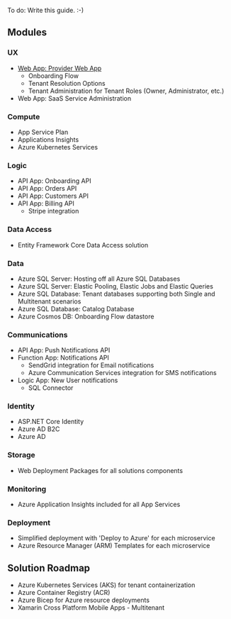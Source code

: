 To do: Write this guide. :-)

## Modules

### UX
- [Web App: Provider Web App](../src/Saas.Provider/README.md)
	- Onboarding Flow
	- Tenant Resolution Options
	- Tenant Administration for Tenant Roles (Owner, Administrator, etc.)
- Web App: SaaS Service Administration

### Compute
- App Service Plan
- Applications Insights
- Azure Kubernetes Services

### Logic
- API App: Onboarding API
- API App: Orders API
- API App: Customers API
- API App: Billing API
	- Stripe integration

### Data Access
- Entity Framework Core Data Access solution

### Data
- Azure SQL Server: Hosting off all Azure SQL Databases
- Azure SQL Server: Elastic Pooling, Elastic Jobs and Elastic Queries
- Azure SQL Database: Tenant databases supporting both Single and Multitenant scenarios
- Azure SQL Database: Catalog Database
- Azure Cosmos DB: Onboarding Flow datastore

### Communications
- API App: Push Notifications API
- Function App: Notifications API
	- SendGrid integration for Email notifications
	- Azure Communication Services integration for SMS notifications
- Logic App: New User notifications
	- SQL Connector

### Identity
- ASP.NET Core Identity
- Azure AD B2C
- Azure AD

### Storage
- Web Deployment Packages for all solutions components

### Monitoring
- Azure Application Insights included for all App Services

### Deployment
- Simplified deployment with 'Deploy to Azure' for each microservice
- Azure Resource Manager (ARM) Templates for each microservice

## Solution Roadmap
- Azure Kubernetes Services (AKS) for tenant containerization
- Azure Container Registry (ACR)
- Azure Bicep for Azure resource deployments
- Xamarin Cross Platform Mobile Apps - Multitenant